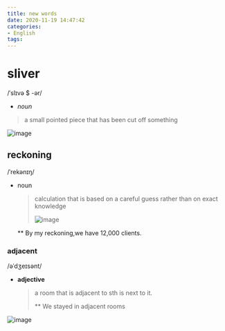 ```yaml
---
title: new words
date: 2020-11-19 14:47:42
categories: 
- English
tags:
---
```

# sliver
/ˈslɪvə $ -ər/
- *noun*
> a small pointed piece that has been cut off something

![image](https://tse4-mm.cn.bing.net/th/id/OIP.2upzPbTQf0-bCp2PPcPxKgHaEL?w=322&h=181&c=7&o=5&pid=1.7)











## reckoning  

/ˈrekənɪŋ/

- noun

  > calculation that is based on a careful guess rather than on exact knowledge
  >
  > ![image](https://www.mdpi.com/sensors/sensors-19-00294/article_deploy/html/images/sensors-19-00294-g001.png)

  ** By my reckoning,we have 12,000 clients.





### adjacent

 /əˈdʒeɪsənt/

- **adjective**

  > a room that is adjacent to sth is next to it.
  >
  > ** We stayed in adjacent rooms

![image](https://th.bing.com/th/id/OIP.MUEba2ANuHQJI0b_cF-THAHaEF?pid=Api&rs=1)



